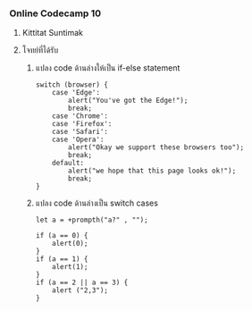 ### Online Codecamp 10

1. Kittitat Suntimak
2. โจทย์ที่ได้รับ

    1. แปลง code ด้านล่างให้เป็น if-else statement

        ```
        switch (browser) {
            case 'Edge':
                alert("You've got the Edge!");
                break;
            case 'Chrome':
            case 'Firefox':
            case 'Safari':
            case 'Opera':
                alert("Okay we support these browsers too");
                break;
            default:
                alert("we hope that this page looks ok!");
                break;
        }
        ```


    2. แปลง code ด้านล่างเป็น switch cases

        ```
        let a = +prompth("a?" , "");

        if (a == 0) {
            alert(0);
        }
        if (a == 1) {
            alert(1);
        }
        if (a == 2 || a == 3) {
            alert ("2,3");
        }
        ```